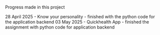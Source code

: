 
Progress made in this project

28 April 2025 - Know your personality - finished with the python code for the application backend
03 May 2025 - Quickhealth App - finished the assignment with python code for application backend
